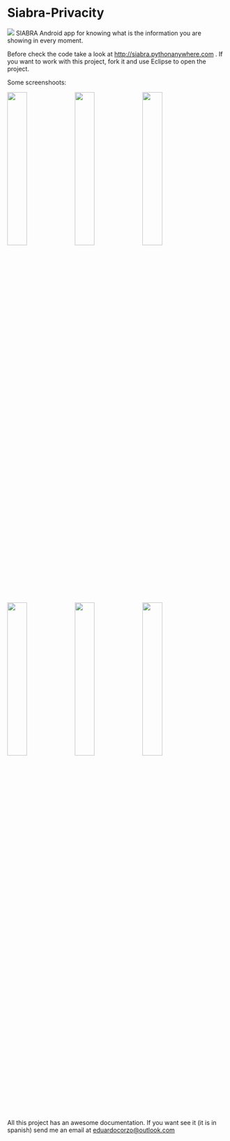 Siabra-Privacity
================

<img src="http://i.imgur.com/TtFbBT3.png" /> SIABRA Android app for knowing what is the information you are showing in every moment.

Before check the code take a look at http://siabra.pythonanywhere.com .
If you want to work with this project, fork it and use Eclipse to open the project.

Some screenshoots:

<img src="http://i.imgur.com/IGuzxl0.png" width="30%" /> <img src="http://i.imgur.com/nT45Xcg.png" width="30%" /> <img src="http://i.imgur.com/xV0f42D.png" width="30%" /> <img src="http://i.imgur.com/VyLZvLV.png" width="30%" />  <img src="http://i.imgur.com/ee5rNNf.png" width="30%" /> <img src="http://i.imgur.com/C5vVnST.png" width="30%" />

All this project has an awesome documentation. If you want see it (it is in spanish) send me an email at eduardocorzo@outlook.com
